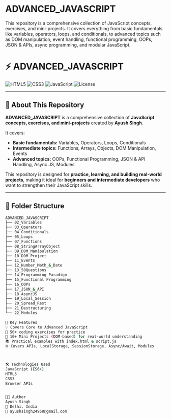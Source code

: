 # ADVANCED_JAVASCRIPT
This repository is a comprehensive collection of JavaScript concepts, exercises, and mini-projects. It covers everything from basic fundamentals like variables, operators, loops, and conditionals, to advanced topics such as DOM manipulation, event handling, functional programming, OOPs, JSON &amp; APIs, async programming, and modular JavaScript.  
# ⚡ ADVANCED_JAVASCRIPT

![HTML5](https://img.shields.io/badge/HTML5-orange)
![CSS3](https://img.shields.io/badge/CSS3-blue)
![JavaScript](https://img.shields.io/badge/Language-JavaScript-yellow)
![License](https://img.shields.io/badge/License-MIT-green)

---

## 📝 About This Repository

**ADVANCED_JAVASCRIPT** is a comprehensive collection of **JavaScript concepts, exercises, and mini-projects** created by **Ayush Singh**.  

It covers:
- **Basic fundamentals:** Variables, Operators, Loops, Conditionals  
- **Intermediate topics:** Functions, Arrays, Objects, DOM Manipulation, Events  
- **Advanced topics:** OOPs, Functional Programming, JSON & API Handling, Async JS, Modules  

This repository is designed for **practice, learning, and building real-world projects**, making it ideal for **beginners and intermediate developers** who want to strengthen their JavaScript skills.  

---

## 📂 Folder Structure

```bash
ADVANCED_JAVASCRIPT
├── 02_Variables                 
├── 03_Operators                 
├── 04_Conditionals              
├── 05_Loops                     
├── 07_Functions                 
├── 08_StringArrayObject         
├── 09_DOM_Manipulation          
├── 10_DOM_Project               
├── 11_Events                    
├── 12_Number_Math_&_Date        
├── 13_50Questions               
├── 14_Programming Paradigm      
├── 15_Functional Programming    
├── 16_OOPs                      
├── 17_JSON_&_API                
├── 18_AsyncJS                   
├── 19_Local_Session             
├── 20_Spread_Rest               
├── 21_Destructuring             
└── 22_Modules
               
🚀 Key Features
💡 Covers Core to Advanced JavaScript
🧩 50+ coding exercises for practice
🎯 10+ Mini Projects (DOM-based) for real-world understanding
📚 Practical examples with index.html & script.js
🌐 Covers APIs, LocalStorage, SessionStorage, Async/Await, Modules



🛠 Technologies Used
JavaScript (ES6+)
HTML5
CSS3
Browser APIs


🧑‍💻 Author
Ayush Singh
📍 Delhi, India
📧 ayushsingh24958@gmail.com

